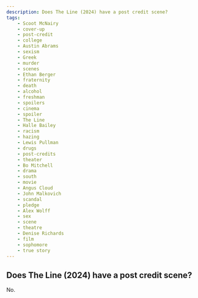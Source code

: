 ```yaml
---
description: Does The Line (2024) have a post credit scene?
tags: 
    - Scoot McNairy
    - cover-up
    - post-credit
    - college
    - Austin Abrams
    - sexism
    - Greek
    - murder
    - scenes
    - Ethan Berger
    - fraternity
    - death
    - alcohol
    - freshman
    - spoilers
    - cinema
    - spoiler
    - The Line
    - Halle Bailey
    - racism
    - hazing
    - Lewis Pullman
    - drugs
    - post-credits
    - theater
    - Bo Mitchell
    - drama
    - south
    - movie
    - Angus Cloud
    - John Malkovich
    - scandal
    - pledge
    - Alex Wolff
    - sex
    - scene
    - theatre
    - Denise Richards
    - film
    - sophomore
    - true story
---
```


## Does The Line (2024) have a post credit scene?

No.
